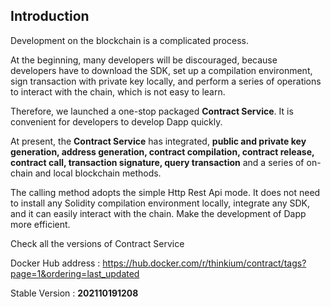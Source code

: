 ## Introduction

Development on the blockchain is a complicated process.

At the beginning, many developers will be discouraged, because developers have to download the SDK, set up a compilation environment, sign transaction with private key locally, and perform a series of operations to interact with the chain, which is not easy to learn.

Therefore, we launched a one-stop packaged **Contract Service**. It is convenient for developers to develop Dapp quickly.

At present, the **Contract Service** has integrated, **public and private key generation, address generation, contract compilation, contract release, contract call, transaction signature, query transaction** and a series of on-chain and local blockchain methods.

The calling method adopts the simple Http Rest Api mode. It does not need to install any Solidity compilation environment locally, integrate any SDK, and it can easily interact with the chain. Make the development of Dapp more efficient.



Check all the versions of Contract Service 

Docker Hub address : https://hub.docker.com/r/thinkium/contract/tags?page=1&ordering=last_updated

Stable Version : **202110191208**

